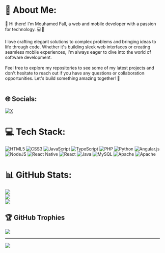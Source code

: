 # 💫 About Me:
👋 Hi there! I'm Mouhamed Fall, a web and mobile developer with a passion for technology. 💻📱<br><br>I love crafting elegant solutions to complex problems and bringing ideas to life through code. Whether it's building sleek web interfaces or creating seamless mobile experiences, I'm always eager to dive into the world of software development.<br><br>Feel free to explore my repositories to see some of my latest projects and don't hesitate to reach out if you have any questions or collaboration opportunities. Let's build something amazing together! 🚀<br><br>


## 🌐 Socials:
[![X](https://img.shields.io/badge/X-black.svg?logo=X&logoColor=white)](https://x.com/mouhamedfall_) 

# 💻 Tech Stack:
![HTML5](https://img.shields.io/badge/html5-%23E34F26.svg?style=for-the-badge&logo=html5&logoColor=white) ![CSS3](https://img.shields.io/badge/css3-%231572B6.svg?style=for-the-badge&logo=css3&logoColor=white) ![JavaScript](https://img.shields.io/badge/javascript-%23323330.svg?style=for-the-badge&logo=javascript&logoColor=%23F7DF1E) ![TypeScript](https://img.shields.io/badge/typescript-%23007ACC.svg?style=for-the-badge&logo=typescript&logoColor=white) ![PHP](https://img.shields.io/badge/php-%23777BB4.svg?style=for-the-badge&logo=php&logoColor=white) ![Python](https://img.shields.io/badge/python-3670A0?style=for-the-badge&logo=python&logoColor=ffdd54) ![Angular.js](https://img.shields.io/badge/angular.js-%23E23237.svg?style=for-the-badge&logo=angularjs&logoColor=white) ![NodeJS](https://img.shields.io/badge/node.js-6DA55F?style=for-the-badge&logo=node.js&logoColor=white) ![React Native](https://img.shields.io/badge/react_native-%2320232a.svg?style=for-the-badge&logo=react&logoColor=%2361DAFB) ![React](https://img.shields.io/badge/react-%2320232a.svg?style=for-the-badge&logo=react&logoColor=%2361DAFB) ![Java](https://img.shields.io/badge/java-%23ED8B00.svg?style=for-the-badge&logo=openjdk&logoColor=white) ![MySQL](https://img.shields.io/badge/mysql-%2300000f.svg?style=for-the-badge&logo=mysql&logoColor=white) ![Apache](https://img.shields.io/badge/apache-%23D42029.svg?style=for-the-badge&logo=apache&logoColor=white) ![Apache](https://img.shields.io/badge/apache-%23D42029.svg?style=for-the-badge&logo=apache&logoColor=white)
# 📊 GitHub Stats:
![](https://github-readme-stats.vercel.app/api?username=fallcoder&theme=dark&hide_border=false&include_all_commits=true&count_private=true)<br/>
![](https://github-readme-streak-stats.herokuapp.com/?user=fallcoder&theme=dark&hide_border=false)<br/>
![](https://github-readme-stats.vercel.app/api/top-langs/?username=fallcoder&theme=dark&hide_border=false&include_all_commits=true&count_private=true&layout=compact)

## 🏆 GitHub Trophies
![](https://github-profile-trophy.vercel.app/?username=fallcoder&theme=radical&no-frame=false&no-bg=false&margin-w=4)

---
[![](https://visitcount.itsvg.in/api?id=fallcoder&icon=1&color=0)](https://visitcount.itsvg.in)

<!-- Proudly created with GPRM ( https://gprm.itsvg.in ) -->
